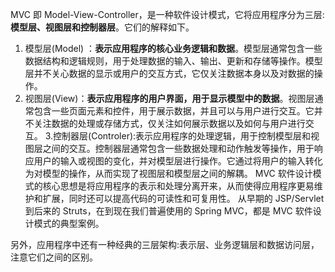 MVC 即 Model-View-Controller，是一种软件设计模式，它将应用程序分为三层:**模型层、视图层和控制器层**。它们的解释如下。
1. 模型层(Model) ：**表示应用程序的核心业务逻辑和数据**。模型层通常包含一些数据结构和逻辑规则，用于处理数据的输入、输出、更新和存储等操作。模型层并不关心数据的显示或用户的交互方式，它仅关注数据本身以及对数据的操作。
2.  视图层(View)：**表示应用程序的用户界面，用于显示模型中的数据**。视图层通常包含一些页面元素和控件，用于展示数据，并且可以与用户进行交互。它并不关注数据的处理或存储方式，仅关注如何展示数据以及如何与用户进行交互。
3.控制器层(Controler):表示应用程序的处理逻辑，用于控制模型层和视图层之间的交互。控制器层通常包含一些数据处理和动作触发等操作，用于响应用户的输入或视图的变化，并对模型层进行操作。它通过将用户的输入转化为对模型的操作，从而实现了视图层和模型层之间的解耦。
MVC 软件设计模式的核心思想是将应用程序的表示和处理分离开来，从而使得应用程序更易维护和扩展，同时还可以提高代码的可读性和可复用性。
从早期的 JSP/Servlet 到后来的 Struts，在到现在我们普遍使用的 Spring MVC，都是 MVC 软件设计模式的典型案例。

另外，应用程序中还有一种经典的三层架构:表示层、业务逻辑层和数据访问层，注意它们之间的区别。